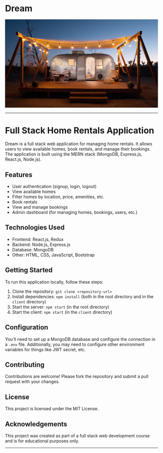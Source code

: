 # Dream

![Alt text](/client/public/assets/slide.jpg "")

---

# Full Stack Home Rentals Application

Dream is a full stack web application for managing home rentals. It allows users to view available homes, book rentals, and manage their bookings. The application is built using the MERN stack (MongoDB, Express.js, React.js, Node.js).

## Features

- User authentication (signup, login, logout)
- View available homes
- Filter homes by location, price, amenities, etc.
- Book rentals
- View and manage bookings
- Admin dashboard (for managing homes, bookings, users, etc.)

## Technologies Used

- Frontend: React.js, Redux
- Backend: Node.js, Express.js
- Database: MongoDB
- Other: HTML, CSS, JavaScript, Bootstrap

## Getting Started

To run this application locally, follow these steps:

1. Clone the repository: `git clone <repository-url>`
2. Install dependencies: `npm install` (both in the root directory and in the `client` directory)
3. Start the server: `npm start` (in the root directory)
4. Start the client: `npm start` (in the `client` directory)

## Configuration

You'll need to set up a MongoDB database and configure the connection in a `.env` file. Additionally, you may need to configure other environment variables for things like JWT secret, etc.

## Contributing

Contributions are welcome! Please fork the repository and submit a pull request with your changes.

## License

This project is licensed under the MIT License.

## Acknowledgements

This project was created as part of a full stack web development course and is for educational purposes only.

---
